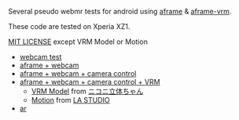 Several pseudo webmr tests for android using [aframe](https://aframe.io/) & [aframe-vrm](https://github.com/binzume/aframe-vrm).

These code are tested on Xperia XZ1. 

[MIT LICENSE](LICENSE) except VRM Model or Motion

- [webcam test](https://chastity1234.github.io/mrtest/cam00.html)
- [aframe + webcam](https://chastity1234.github.io/mrtest/cam01.html)
- [aframe + webcam + camera control](https://chastity1234.github.io/mrtest/cam02.html)
- [aframe + webcam + camera control + VRM](https://chastity1234.github.io/mrtest/cam03.html)
  - [VRM Model](AliciaSolid.vrm) from [ニコニ立体ちゃん](https://3d.nicovideo.jp/alicia/)
  - [Motion](la_bvh_sample10.bvh) from [LA STUDIO](http://www.drf.co.jp/liveanimation/library/la_bvh_sample.html)
- [ar](https://chastity1234.github.io/mrtest/ar.html)

